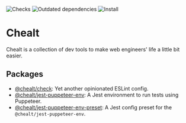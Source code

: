 ![Checks](https://github.com/chealt/chealt/workflows/Checks/badge.svg)
![Outdated dependencies](https://github.com/chealt/chealt/workflows/Outdated%20dependencies/badge.svg)
![Install](https://github.com/chealt/chealt/workflows/Install/badge.svg)

# Chealt

Chealt is a collection of dev tools to make web engineers' life a little bit easier.

## Packages

- [@chealt/check](/packages/check/README.md): Yet another opinionated ESLint config.
- [@chealt/jest-puppeteer-env](/packages/jest-puppeteer-env/README.md): A Jest environment to run tests using Puppeteer.
- [@chealt/jest-puppeteer-env-preset](/packages/jest-puppeteer-env-preset/README.md): A Jest config preset for the `@chealt/jest-puppeteer-env`.
